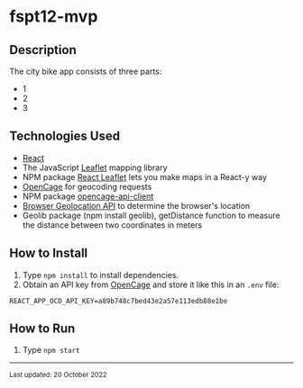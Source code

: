 # fspt12-mvp


## Description

The city bike app consists of three parts:

* 1
* 2
* 3 



## Technologies Used

* [React](https://reactjs.org/)
* The JavaScript [Leaflet](https://leafletjs.com) mapping library
* NPM package [React Leaflet](https://react-leaflet.js.org/) lets you make maps in a React-y way
* [OpenCage](https://opencagedata.com/) for geocoding requests
* NPM package [opencage-api-client](https://www.npmjs.com/package/opencage-api-client)
* [Browser Geolocation API](https://developer.mozilla.org/en-US/docs/Web/API/Geolocation_API/Using_the_Geolocation_API) to determine the browser's location
* Geolib package (npm install geolib), getDistance function to measure the distance between two coordinates in meters



## How to Install

1. Type `npm install` to install dependencies.
2. Obtain an API key from [OpenCage](https://opencagedata.com/) and store it like this in an `.env` file:
```
REACT_APP_OCD_API_KEY=a89b748c7bed43e2a57e113edb88e1be
```


## How to Run

1. Type `npm start`


<hr>
<small>Last updated: 20 October 2022</small>